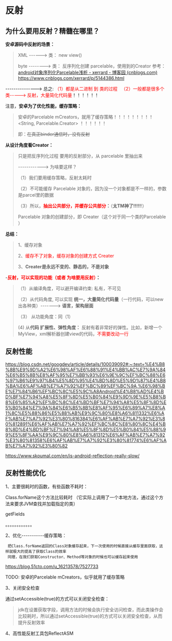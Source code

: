 # 反射

## 为什么要用反射？精髓在哪里？

**安卓源码中反射的场景：**

> XML  ------>  类： new view()
>
>
> byte  -------->  类： 反序列化创建 parcelable，使用到的Creator   参考：[android对象序列化Parcelable浅析 - xerrard - 博客园 (cnblogs.com)](https://www.cnblogs.com/xerrard/p/5144386.html)          https://www.cnblogs.com/xerrard/p/5144386.html
>
--------------->  总之:  <font color='red'>（1）都是从二进制 到 类的过程   （2）一般都是很多个类-----> 反射，大量简化代码量</font>！！！！！！

注意，**安卓为了优化性能，缓存策略：**

> 安卓的Parcelable  mCreators，就用了缓存策略！！！！！！！！！ <String, Parcelable.Creator>   ！！！！！！
>
>
> 即：~~在真正binder通信时，没有反射~~
>

**从设计角度看Creator：**

> 只是把反序列化过程 要用的反射部分，从 parcelable 里抽出来
>
> ------------> 为啥要这样？
>
> （1）我们要用缓存策略，反射太耗时
>
> （2）不可能缓存 Parcelable 对象的，因为没一个对象都是不一样的，参数是parcel里的数据
>
> （3）所以，**<font color='red'>抽出公共部分，并缓存公共部分</font>：**（**太TM神了!!!!!**!）
>
> Parcelable 对象的创建部分，即 Creater（这个对于同一个类的Parcelable ）
>

**总结：**

> 1、缓存对象
>
> 2、<font color='red'>缓存不了对象，缓存对象的创建方式  Creater</font>
>
> 3、**Creater是永远不变的、静态的，不是对象**

-**<font color='red'>反射，可以实现的功能（或者  为啥要用反射）</font>：**

> （1）从编译角度，可以避开编译约束:   私有，不可见
>
>
> （2）从代码角度, 可以实现 **统一，大量简化代码量**（一行代码，可以new 出各种类）------->  **语言，架构层面**
>
> （3） 从功能角度：同（1）
>
>  (4)  从**代码 扩展性、弹性角度：**   反射有着非常好的弹性。比如，新增一个MyView，xml解析器创建view的代码，<font color='red'>不需要改动一行</font>

## 反射性能

https://blog.csdn.net/googdev/article/details/100039092#:~:text=%E4%B8%8B%E9%9D%A2%E6%98%AF%E6%88%91%E4%BB%AC%E7%9A%84%E6%B5%8B%E8%AF%95%E7%BB%93%E6%9E%9C%EF%BC%88%E6%97%B6%E9%97%B4%E5%8D%95%E4%BD%8D%E5%9D%87%E4%B8%BA%E6%AF%AB%E7%A7%92%EF%BC%89%EF%BC%9A,%E6%98%BE%E7%84%B6%EF%BC%8C%E5%9C%A8Android%E4%B8%AD%E4%BD%BF%E7%94%A8%E5%8F%8D%E5%B0%84%E9%9D%9E%E5%B8%B8%E6%85%A2%EF%BC%8C%E4%BD%BF%E7%94%A8%E5%8F%8D%E5%B0%84%E7%9A%84%E6%B5%8B%E8%AF%95%E6%89%A7%E8%A1%8C%E5%88%86%E5%88%AB%E9%9C%80%E8%A6%811332%E6%AF%AB%E7%A7%92%E3%80%816384%E6%AF%AB%E7%A7%92%E3%80%812891%E6%AF%AB%E7%A7%92%EF%BC%8C%E8%80%8C%E4%B8%8D%E4%BD%BF%E7%94%A8%E5%8F%8D%E5%B0%84%E5%88%99%E5%8F%AA%E9%9C%80%E8%A6%81312%E6%AF%AB%E7%A7%92%E3%80%81358%E6%AF%AB%E7%A7%92%E3%80%81774%E6%AF%AB%E7%A7%92%E3%80%82

https://www.skoumal.com/en/is-android-reflection-really-slow/

## 反射性能优化

1、主要很耗时的函数，有些函数不耗时：

Class.forName这个方法比较耗时 （它实际上调用了一个本地方法，通过这个方法来要求JVM查找并加载指定的类）

getFields

。。。。。。。。。。。。

2、优化-----------缓存策略：

```
 把Class.forName返回的Class对象缓存起来，下一次使用的时候直接从缓存里面获取，这样就极大的提高了获取Class的效率
 同理，在我们获取Constructor、Method等对象的时候也可以缓存起来使用
```

https://blog.51cto.com/u_16213578/7527733

TODO:  安卓的Parcelable  mCreators，似乎就用了缓存策略

3、关闭安全检查

通过setAccessible(true)的方式可以关闭安全检查：

> jdk在设置获取字段，调用方法的时候会执行安全访问检查，而此类操作会比较耗时，所以通过setAccessible(true)的方式可以关闭安全检查，从而提升反射效率
>

4、高性能反射工具包ReflectASM
